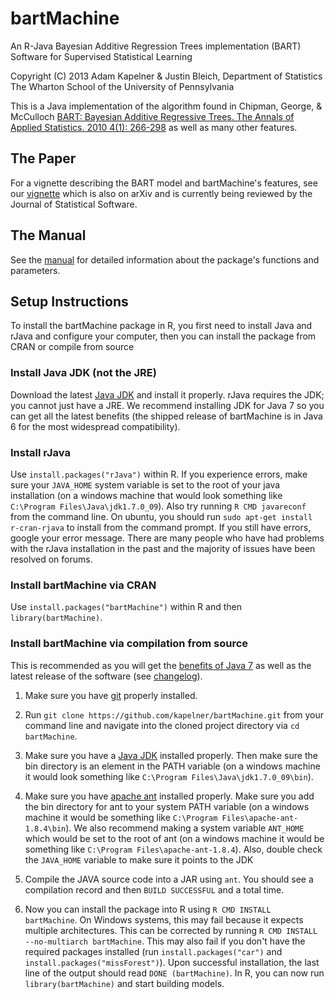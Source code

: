 bartMachine
===========

An R-Java Bayesian Additive Regression Trees implementation (BART)
Software for Supervised Statistical Learning

Copyright (C) 2013 Adam Kapelner & Justin Bleich, 
Department of Statistics
The Wharton School of the University of Pennsylvania

This is a Java implementation of the algorithm found in Chipman, George, & McCulloch 
[BART: Bayesian Additive Regressive Trees. The Annals of Applied Statistics. 
2010 4(1): 266-298](http://projecteuclid.org/DPubS/Repository/1.0/Disseminate?view=body&id=pdfview_1&handle=euclid.aoas/1273584455 "PDF download of the BART paper")
as well as many other features.


The Paper
---------

For a vignette describing the BART model and bartMachine's features, see our [vignette]() which is also on arXiv 
and is currently being reviewed by the Journal of Statistical Software.


The Manual
----------

See the [manual](https://github.com/kapelner/bartMachine/blob/master/bartMachine.pdf?raw=true "BART package manual") for detailed information about the 
package's functions and parameters.

 
Setup Instructions
------------------

To install the bartMachine package in R, you first need to install Java and rJava and configure your computer, then you 
can install the package from CRAN or compile from source

### Install Java JDK (not the JRE)

Download the latest [Java JDK](http://www.oracle.com/technetwork/java/javase/downloads/jdk7-downloads-1880260.html "Download the Java JDK for all operating systems")
and install it properly. rJava requires the JDK; you cannot just have a JRE. We recommend installing JDK for Java 7 so you can get all the latest benefits (the shipped release of bartMachine 
is in Java 6 for the most widespread compatibility).

### Install rJava

Use `install.packages("rJava")` within R. If you experience errors, make sure your `JAVA_HOME` system variable is set to the root of your java installation (on a windows machine that
would look something like `C:\Program Files\Java\jdk1.7.0_09`). Also try running `R CMD javareconf` from the command line. On ubuntu, you should run `sudo apt-get install r-cran-rjava`
to install from the command prompt. If you still have errors, google your error message. There are many people who have had problems with the rJava installation in the past and the 
majority of issues have been resolved on forums.

### Install bartMachine via CRAN

Use `install.packages("bartMachine")` within R and then `library(bartMachine)`.

### Install bartMachine via compilation from source

This is recommended as you will get the [benefits of Java 7](http://www.oracle.com/technetwork/java/javase/jdk7-relnotes-418459.html) as well as the latest release of the
software (see [changelog](https://github.com/kapelner/bartMachine/blob/master/bartMachine/CHANGELOG)).

1. Make sure you have [git](http://git-scm.com/downloads "Download git for all operating systems") 
properly installed.

2. Run `git clone https://github.com/kapelner/bartMachine.git` from your command line and navigate into the cloned project directory via `cd bartMachine`.

3. Make sure you have a [Java JDK](http://www.oracle.com/technetwork/java/javase/downloads/jdk7-downloads-1880260.html "Install Java JDK 7 for all operating systems") 
installed properly. Then make sure the bin directory is an element in the PATH variable (on a windows machine it would look something like 
`C:\Program Files\Java\jdk1.7.0_09\bin`).

3. Make sure you have [apache ant](http://ant.apache.org/bindownload.cgi "Download apache ant for all operating systems") installed properly. 
Make sure you add the bin directory for ant to your system PATH variable (on a windows machine it would be something like `C:\Program Files\apache-ant-1.8.4\bin`).
We also recommend making a system variable `ANT_HOME` which would be set to the root of ant (on a windows machine it would be something like 
`C:\Program Files\apache-ant-1.8.4`). Also, double check the `JAVA_HOME` variable to make sure it points to the JDK 

4. Compile the JAVA source code into a JAR using `ant`. You should see a compilation record and then `BUILD SUCCESSFUL` and a total time.

5. Now you can install the package into R using `R CMD INSTALL bartMachine`. On Windows systems, this may fail because it expects multiple architectures. This can 
be corrected by running `R CMD INSTALL --no-multiarch bartMachine`. This may also fail if you don't have the required packages installed (run `install.packages("car")` 
and `install.packages("missForest")`). Upon successful installation, the last line of the output should read `DONE (bartMachine)`. 
In R, you can now run `library(bartMachine)` and start building models.


